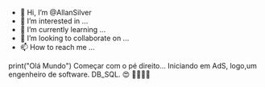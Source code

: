- 👋 Hi, I’m @AllanSilver
- 👀 I’m interested in ...
- 🌱 I’m currently learning ...
- 💞️ I’m looking to collaborate on ...
- 📫 How to reach me ...

<!---
AllanSilver/AllanSilver is a ✨ special ✨ repository because its `README.md` (this file) appears on your GitHub profile.
You can click the Preview link to take a look at your changes.
--->
print("Olá Mundo")
Começar com o pé direito... 
Iniciando em AdS, logo,um engenheiro de software. DB_SQL. 😍
🤩🤪✌🏻
